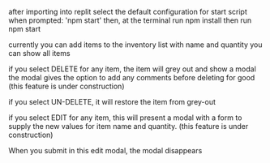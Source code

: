 after importing into replit
select the default configuration for start script when prompted: 'npm start'
then, at the terminal run npm install
then run npm start

currently you can add items to the inventory list with name and quantity
you can show all items

if you select DELETE for any item, the item will grey out and show a modal
the modal gives the option to add any comments before deleting for good
(this feature is under construction)

if you select UN-DELETE, it will restore the item from grey-out

if you select EDIT for any item, this will present a modal with a form to supply
the new values for item name and quantity.
(this feature is under construction)

When you submit in this edit modal, the modal disappears
